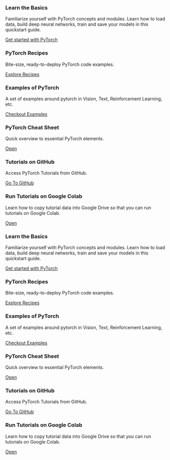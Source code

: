 






























### Learn the Basics

Familiarize yourself with PyTorch concepts and modules. Learn how to load data, build deep neural networks, train and save your models in this quickstart guide.

[Get started with PyTorch](https://pytorch.org/tutorials/beginner/basics/intro.html)

### PyTorch Recipes

Bite-size, ready-to-deploy PyTorch code examples.

[Explore Recipes](https://pytorch.org/tutorials/recipes/recipes_index.html)

### Examples of PyTorch

A set of examples around pytorch in Vision, Text, Reinforcement Learning, etc.

[Checkout Examples](https://github.com/pytorch/examples)

### PyTorch Cheat Sheet

Quick overview to essential PyTorch elements.

[Open](https://pytorch.org/tutorials/beginner/ptcheat.html)

### Tutorials on GitHub

Access PyTorch Tutorials from GitHub.

[Go To GitHub](https://github.com/pytorch/tutorials)

### Run Tutorials on Google Colab

Learn how to copy tutorial data into Google Drive so that you can run tutorials on Google Colab.

[Open](https://pytorch.org/tutorials/beginner/colab.html)










### Learn the Basics

Familiarize yourself with PyTorch concepts and modules. Learn how to load data, build deep neural networks, train and save your models in this quickstart guide.

[Get started with PyTorch](https://pytorch.org/tutorials/beginner/basics/intro.html)

### PyTorch Recipes

Bite-size, ready-to-deploy PyTorch code examples.

[Explore Recipes](https://pytorch.org/tutorials/recipes/recipes_index.html)

### Examples of PyTorch

A set of examples around pytorch in Vision, Text, Reinforcement Learning, etc.

[Checkout Examples](https://github.com/pytorch/examples)

### PyTorch Cheat Sheet

Quick overview to essential PyTorch elements.

[Open](https://pytorch.org/tutorials/beginner/ptcheat.html)

### Tutorials on GitHub

Access PyTorch Tutorials from GitHub.

[Go To GitHub](https://github.com/pytorch/tutorials)

### Run Tutorials on Google Colab

Learn how to copy tutorial data into Google Drive so that you can run tutorials on Google Colab.

[Open](https://pytorch.org/tutorials/beginner/colab.html)